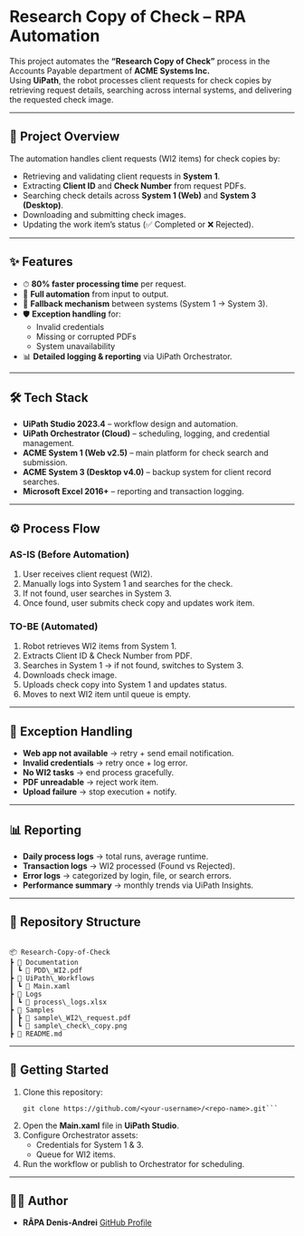 # Research Copy of Check – RPA Automation

This project automates the **“Research Copy of Check”** process in the Accounts Payable department of **ACME Systems Inc.**  
Using **UiPath**, the robot processes client requests for check copies by retrieving request details, searching across internal systems, and delivering the requested check image.

---

## 📌 Project Overview
The automation handles client requests (WI2 items) for check copies by:
- Retrieving and validating client requests in **System 1**.
- Extracting **Client ID** and **Check Number** from request PDFs.
- Searching check details across **System 1 (Web)** and **System 3 (Desktop)**.
- Downloading and submitting check images.
- Updating the work item’s status (✅ Completed or ❌ Rejected).

---

## ✨ Features
- ⏱ **80% faster processing time** per request.
- 🤖 **Full automation** from input to output.
- 🔄 **Fallback mechanism** between systems (System 1 → System 3).
- 🛡 **Exception handling** for:
  - Invalid credentials  
  - Missing or corrupted PDFs  
  - System unavailability  
- 📊 **Detailed logging & reporting** via UiPath Orchestrator.

---

## 🛠 Tech Stack
- **UiPath Studio 2023.4** – workflow design and automation.
- **UiPath Orchestrator (Cloud)** – scheduling, logging, and credential management.
- **ACME System 1 (Web v2.5)** – main platform for check search and submission.
- **ACME System 3 (Desktop v4.0)** – backup system for client record searches.
- **Microsoft Excel 2016+** – reporting and transaction logging.

---

## ⚙️ Process Flow
### AS-IS (Before Automation)
1. User receives client request (WI2).  
2. Manually logs into System 1 and searches for the check.  
3. If not found, user searches in System 3.  
4. Once found, user submits check copy and updates work item.  

### TO-BE (Automated)
1. Robot retrieves WI2 items from System 1.  
2. Extracts Client ID & Check Number from PDF.  
3. Searches in System 1 → if not found, switches to System 3.  
4. Downloads check image.  
5. Uploads check copy into System 1 and updates status.  
6. Moves to next WI2 item until queue is empty.  

---

## 🚨 Exception Handling
- **Web app not available** → retry + send email notification.  
- **Invalid credentials** → retry once + log error.  
- **No WI2 tasks** → end process gracefully.  
- **PDF unreadable** → reject work item.  
- **Upload failure** → stop execution + notify.  

---

## 📊 Reporting
- **Daily process logs** → total runs, average runtime.  
- **Transaction logs** → WI2 processed (Found vs Rejected).  
- **Error logs** → categorized by login, file, or search errors.  
- **Performance summary** → monthly trends via UiPath Insights.  

---

## 📂 Repository Structure
```

📦 Research-Copy-of-Check
┣ 📁 Documentation
┃ ┗ 📄 PDD\_WI2.pdf
┣ 📁 UiPath\_Workflows
┃ ┗ 📄 Main.xaml
┣ 📁 Logs
┃ ┗ 📄 process\_logs.xlsx
┣ 📁 Samples
┃ ┣ 📄 sample\_WI2\_request.pdf
┃ ┗ 📄 sample\_check\_copy.png
┣ 📄 README.md

````

---

## 🚀 Getting Started
1. Clone this repository:
   ```
   git clone https://github.com/<your-username>/<repo-name>.git```

2. Open the **Main.xaml** file in **UiPath Studio**.
3. Configure Orchestrator assets:
   * Credentials for System 1 & 3.
   * Queue for WI2 items.
4. Run the workflow or publish to Orchestrator for scheduling.

---

## 👨‍💻 Author

* **RÂPA Denis-Andrei**
  [GitHub Profile](https://github.com/adenis033)
